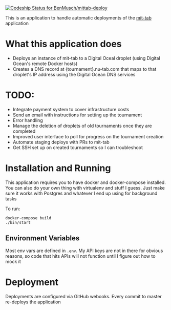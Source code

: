 [ ![Codeship Status for BenMusch/mittab-deploy](https://app.codeship.com/projects/a04919f0-41c5-0135-d736-06284f5b6d31/status?branch=master)](https://app.codeship.com/projects/230129)

This is an application to handle automatic deployments of the
[mit-tab](https://github.com/jolynch/mit-tab/) application

# What this application does

- Deploys an instance of mit-tab to a Digital Oceal droplet (using Digital
  Ocean's remote Docker hosts)
- Creates a DNS record at {tournament}.nu-tab.com that maps to that droplet's IP
  address using the Digital Ocean DNS services


# TODO:
- Integrate payment system to cover infrastructure costs
- Send an email with instructions for setting up the tournament
- Error handling
- Manage the deletion of droplets of old tournaments once they are completed
- Improved user interface to poll for progress on the tournament creation
- Automate staging deploys with PRs to mit-tab
- Get SSH set up on created tournaments so I can troubleshoot


# Installation and Running

This application requires you to have docker and docker-compose installed. You
can also do your own thing with virtualenv and stuff I guess. Just make sure it
works with Postgres and whatever I end up using for background tasks

To run:

```
docker-compose build
./bin/start
```

## Environment Variables

Most env vars are defined in `.env`. My API keys are not in there for
obvious reasons, so code that hits APIs will not function until I figure out how
to mock it

# Deployment

Deployments are configured via GitHub webooks. Every commit to master re-deploys
the application
